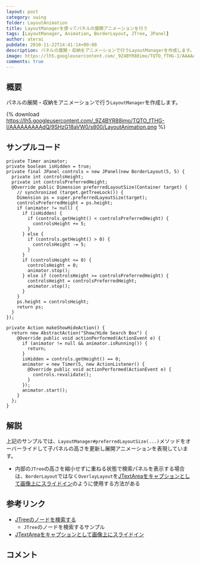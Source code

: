 ```yaml
---
layout: post
category: swing
folder: LayoutAnimation
title: LayoutManagerを使ってパネルの展開アニメーションを行う
tags: [LayoutManager, Animation, BorderLayout, JTree, JPanel]
author: aterai
pubdate: 2010-11-22T14:41:14+09:00
description: パネルの展開・収納をアニメーションで行うLayoutManagerを作成します。
image: https://lh5.googleusercontent.com/_9Z4BYR88imo/TQTO_fTHG-I/AAAAAAAAAdQ/9SHzG18aVW0/s800/LayoutAnimation.png
comments: true
---
```

## 概要
パネルの展開・収納をアニメーションで行う`LayoutManager`を作成します。

{% download https://lh5.googleusercontent.com/_9Z4BYR88imo/TQTO_fTHG-I/AAAAAAAAAdQ/9SHzG18aVW0/s800/LayoutAnimation.png %}

## サンプルコード
<pre class="prettyprint"><code>private Timer animator;
private boolean isHidden = true;
private final JPanel controls = new JPanel(new BorderLayout(5, 5) {
  private int controlsHeight;
  private int controlsPreferredHeight;
  @Override public Dimension preferredLayoutSize(Container target) {
    // synchronized (target.getTreeLock()) {
    Dimension ps = super.preferredLayoutSize(target);
    controlsPreferredHeight = ps.height;
    if (animator != null) {
      if (isHidden) {
        if (controls.getHeight() &lt; controlsPreferredHeight) {
          controlsHeight += 5;
        }
      } else {
        if (controls.getHeight() &gt; 0) {
          controlsHeight -= 5;
        }
      }
      if (controlsHeight &lt;= 0) {
        controlsHeight = 0;
        animator.stop();
      } else if (controlsHeight &gt;= controlsPreferredHeight) {
        controlsHeight = controlsPreferredHeight;
        animator.stop();
      }
    }
    ps.height = controlsHeight;
    return ps;
  }
});

private Action makeShowHideAction() {
  return new AbstractAction("Show/Hide Search Box") {
    @Override public void actionPerformed(ActionEvent e) {
      if (animator != null &amp;&amp; animator.isRunning()) {
        return;
      }
      isHidden = controls.getHeight() == 0;
      animator = new Timer(5, new ActionListener() {
        @Override public void actionPerformed(ActionEvent e) {
          controls.revalidate();
        }
      });
      animator.start();
    }
  };
}
</code></pre>

## 解説
上記のサンプルでは、`LayoutManager#preferredLayoutSize(...)`メソッドをオーバーライドして子パネルの高さを更新し展開アニメーションを表現しています。

- 内部の`JTree`の高さを縮小せずに重ねる状態で検索パネルを表示する場合は、`BorderLayout`ではなく`OverlayLayout`を[JTextAreaをキャプションとして画像上にスライドイン](https://ateraimemo.com/Swing/EaseInOut.html)のように使用する方法がある

<!-- dummy comment line for breaking list -->

## 参考リンク
- [JTreeのノードを検索する](https://ateraimemo.com/Swing/SearchBox.html)
    - `JTree`のノードを検索するサンプル
- [JTextAreaをキャプションとして画像上にスライドイン](https://ateraimemo.com/Swing/EaseInOut.html)

<!-- dummy comment line for breaking list -->

## コメント
